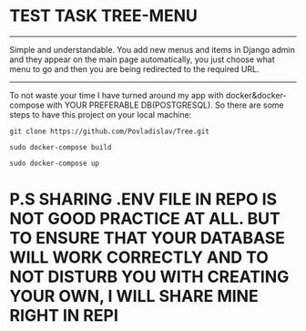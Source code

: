 # TEST TASK TREE-MENU
________
Simple and understandable. You add new menus and items in Django admin and they appear on the main page automatically, you just choose what menu to go and then you are being redirected to the required URL.
____
To not waste your time I have turned around my app with docker&docker-compose with YOUR PREFERABLE DB(POSTGRESQL). So there are some steps to have this project on your local machine:

```
git clone https://github.com/Povladislav/Tree.git
```
```
sudo docker-compose build
```
```
sudo docker-compose up
```

# P.S SHARING .ENV FILE IN REPO IS NOT GOOD PRACTICE AT ALL. BUT TO ENSURE THAT YOUR DATABASE WILL WORK CORRECTLY AND TO NOT DISTURB YOU WITH CREATING YOUR OWN, I WILL SHARE MINE RIGHT IN REPI
